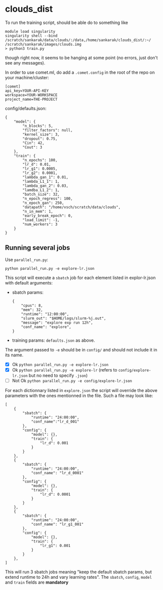 # clouds_dist

To run the training script, should be able do to something like

```
module load singularity
singularity shell --bind /scratch/sankarak/data/clouds/:/data,/home/sankarak/clouds_dist/:~/ /scratch/sankarak/images/clouds.img
> python3 train.py
```

though right now, it seems to be hanging at some point (no errors, just don't see any messages).


In order to use comet.ml, do add a `.comet.config` in the root of the repo on your machine/cluster:

```
[comet]
api_key=YOUR-API-KEY
workspace=YOUR-WORKSPACE
project_name=THE-PROJECT
```

config/defaults.json:

```
{
    "model": {
        "n_blocks": 5,
        "filter_factors": null,
        "kernel_size": 3,
        "dropout": 0.75,
        "Cin": 42,
        "Cout": 3
    },
    "train": {
        "n_epochs": 100,
        "lr_d": 0.01,
        "lr_g1": 0.0005,
        "lr_g2": 0.0001,
        "lambda_gan_1": 0.01,
        "lambda_L1_1": 1,
        "lambda_gan_2": 0.03,
        "lamdba_L1_2": 1,
        "batch_size": 32,
        "n_epoch_regress": 100,
        "n_epoch_gan": 250,
        "datapath": "/home/vsch/scratch/data/clouds",
        "n_in_mem": 1,
        "early_break_epoch": 0,
        "load_limit": -1,
        "num_workers": 3
    }
}
```

## Running several jobs

Use `parallel_run.py`:

```
python parallel_run.py -e explore-lr.json
```

This script will execute a `sbatch` job for each element listed in explor-lr.json with default arguments:

* sbatch params: 
    ```
    {
        "cpus": 8,
        "mem": 32,
        "runtime": "12:00:00",
        "slurm_out": "$HOME/logs/slurm-%j.out",
        "message": "explore exp run 12h",
        "conf_name": "explore",
    }
    ```
* training params: `defaults.json` as above.

The argument passed to `-e` should be in `config/` and should not include it in its name.

* [x] Ok `python parallel_run.py -e explore-lr.json`
* [x] Ok `python parallel_run.py -e explore-lr` (refers to `config/explore-lr.json` but no need to specify `.json`)
* [ ] Not Ok `python parallel_run.py -e config/explore-lr.json`

For each dictionnary listed in `explore.json` the script will override the above parameters with the ones mentionned in the file. Such a file may look like:

```
[
    {
        "sbatch": {
            "runtime": "24:00:00",
            "conf_name":"lr_d_001"
        },
        "config": {
            "model": {},
            "train": {
                "lr_d": 0.001
            }
        }
    },
    {
        "sbatch": {
            "runtime": "24:00:00", 
            "conf_name": "lr_d_0001"
        },
        "config": {
            "model": {},
            "train": {
                "lr_d": 0.0001
            }
        }
    },
    {
        "sbatch": {
            "runtime": "24:00:00",
            "conf_name": "lr_g1_001"
        },
        "config": {
            "model": {},
            "train": {
                "lr_g1": 0.001
            }
        }
    },
]
```

This will run 3 sbatch jobs meaning "keep the default sbatch params, but extend runtime to 24h and vary learning rates". The `sbatch`, `config`, `model` and `train` fields are **mandatory**